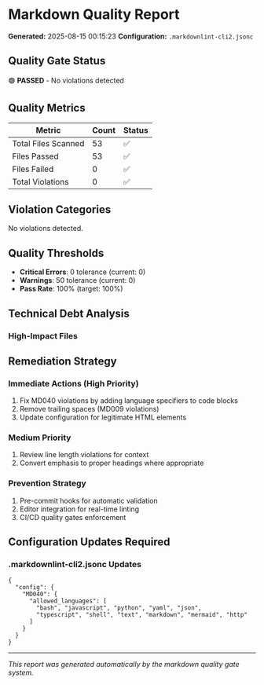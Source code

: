 # Markdown Quality Report

**Generated:** 2025-08-15 00:15:23
**Configuration:** `.markdownlint-cli2.jsonc`

## Quality Gate Status

🟢 **PASSED** - No violations detected

## Quality Metrics

| Metric | Count | Status |
|--------|-------|--------|
| Total Files Scanned | 53 | ✅ |
| Files Passed | 53 | ✅ |
| Files Failed | 0 | ✅ |
| Total Violations | 0 | ✅ |

## Violation Categories

No violations detected.

## Quality Thresholds

- **Critical Errors**: 0 tolerance (current: 0)
- **Warnings**: 50 tolerance (current: 0)
- **Pass Rate**: 100% (target: 100%)

## Technical Debt Analysis

### High-Impact Files

## Remediation Strategy

### Immediate Actions (High Priority)
1. Fix MD040 violations by adding language specifiers to code blocks
2. Remove trailing spaces (MD009 violations)
3. Update configuration for legitimate HTML elements

### Medium Priority
1. Review line length violations for context
2. Convert emphasis to proper headings where appropriate

### Prevention Strategy
1. Pre-commit hooks for automatic validation
2. Editor integration for real-time linting
3. CI/CD quality gates enforcement

## Configuration Updates Required

### .markdownlint-cli2.jsonc Updates
```jsonc
{
  "config": {
    "MD040": { 
      "allowed_languages": [
        "bash", "javascript", "python", "yaml", "json", 
        "typescript", "shell", "text", "markdown", "mermaid", "http"
      ]
    }
  }
}
```

---
*This report was generated automatically by the markdown quality gate system.*
